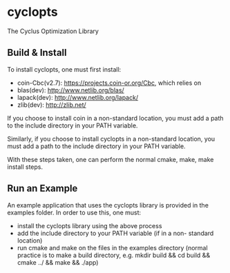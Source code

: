 cyclopts
========

The Cyclus Optimization Library

Build & Install
---------------

To install cyclopts, one must first install:
   * coin-Cbc(v2.7): https://projects.coin-or.org/Cbc, which relies on
   * blas(dev): http://www.netlib.org/blas/
   * lapack(dev): http://www.netlib.org/lapack/
   * zlib(dev): http://zlib.net/

If you choose to install coin in a non-standard location, you must
add a path to the include directory in your PATH variable.

Similarly, if you choose to install cyclopts in a non-standard 
location, you must add a path to the include directory in your PATH 
variable.

With these steps taken, one can perform the normal cmake, make, 
make install steps.

Run an Example
--------------

An example application that uses the cyclopts library is provided in 
the examples folder. In order to use this, one must:
  * install the cyclopts library using the above process
  * add the include directory to your PATH variable (if in a non-
  standard location)
  * run cmake and make on the files in the examples directory (normal 
  practice is to make a build directory, e.g. mkdir build && cd build 
  && cmake ../ && make && ./app)